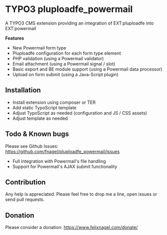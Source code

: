 TYPO3 pluploadfe_powermail
==========================

A TYPO3 CMS extension providing an integration of EXT:pluploadfe into EXT:powermail

**Features**

* New Powermail form type
* Pluploadfe configuration for each form type element
* PHP validation (using a Powermail validator)
* Email attachment (using a Powermail signal / slot)
* Basic export and BE module support (using a Powermail data processor)
* Upload on form submit (using a Java-Script plugin)



Installation
------------

* Install extension using composer or TER
* Add static TypoScript template
* Adjust TypoScript as needed (configuration and JS / CSS assets)
* Adjust template as needed



Todo & Known bugs
-----------------

Please see Github Issues: https://github.com/fnagel/pluploadfe_powermail/issues

* Full integration with Powermail's file handling
* Support for Powermail's AJAX submit functionality


Contribution
------------

Any help is appreciated. Please feel free to drop me a line, open issues or send pull requests.



Donation
--------

Please consider a donation: https://www.felixnagel.com/donate/
